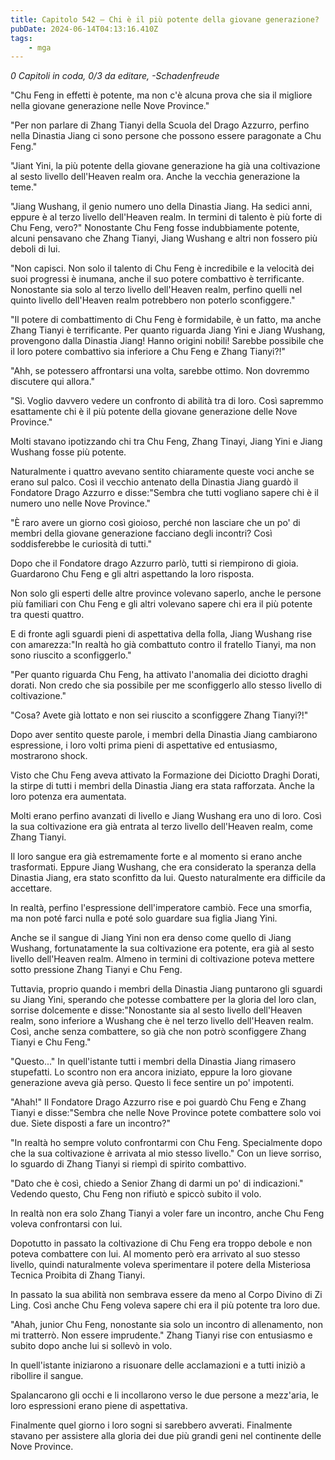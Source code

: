 ```yaml
---
title: Capitolo 542 – Chi è il più potente della giovane generazione?
pubDate: 2024-06-14T04:13:16.410Z
tags:
    - mga
---
```



<em>0 Capitoli in coda, 0/3
da editare,
-Schadenfreude</em>


"Chu Feng in effetti è potente, ma non c'è alcuna prova che sia il migliore nella giovane generazione nelle Nove Province."


"Per non parlare di Zhang Tianyi della Scuola del Drago Azzurro, perfino nella Dinastia Jiang ci sono persone che possono essere paragonate a Chu Feng."


"Jiant Yini, la più potente della giovane generazione ha già una coltivazione al sesto livello dell'Heaven realm ora. Anche la vecchia generazione la teme."


"Jiang Wushang, il genio numero uno della Dinastia Jiang. Ha sedici anni, eppure è al terzo livello dell'Heaven realm. In termini di talento è più forte di Chu Feng, vero?" Nonostante Chu Feng fosse indubbiamente potente, alcuni pensavano che Zhang Tianyi, Jiang Wushang e altri non fossero più deboli di lui.


"Non capisci. Non solo il talento di Chu Feng è incredibile e la velocità dei suoi progressi è inumana, anche il suo potere combattivo è terrificante. Nonostante sia solo al terzo livello dell'Heaven realm, perfino quelli nel quinto livello dell'Heaven realm potrebbero non poterlo sconfiggere."


"Il potere di combattimento di Chu Feng è formidabile, è un fatto, ma anche Zhang Tianyi è terrificante. Per quanto riguarda Jiang Yini e Jiang Wushang, provengono dalla Dinastia Jiang! Hanno origini nobili! Sarebbe possibile che il loro potere combattivo sia inferiore a Chu Feng e Zhang Tianyi?!"


"Ahh, se potessero affrontarsi una volta, sarebbe ottimo. Non dovremmo discutere qui allora."


"Sì. Voglio davvero vedere un confronto di abilità tra di loro. Così sapremmo esattamente chi è il più potente della giovane generazione delle Nove Province."


Molti stavano ipotizzando chi tra Chu Feng, Zhang Tinayi, Jiang Yini e Jiang Wushang fosse più potente.


Naturalmente i quattro avevano sentito chiaramente queste voci anche se erano sul palco. Così il vecchio antenato della Dinastia Jiang guardò il Fondatore Drago Azzurro e disse:"Sembra che tutti vogliano sapere chi è il numero uno nelle Nove Province."


"È raro avere un giorno così gioioso, perché non lasciare che un po' di membri della giovane generazione facciano degli incontri? Così soddisferebbe le curiosità di tutti."


Dopo che il Fondatore drago Azzurro parlò, tutti si riempirono di gioia. Guardarono Chu Feng e gli altri aspettando la loro risposta.


Non solo gli esperti delle altre province volevano saperlo, anche le persone più familiari con Chu Feng e gli altri volevano sapere chi era il più potente tra questi quattro.


E di fronte agli sguardi pieni di aspettativa della folla, Jiang Wushang rise con amarezza:"In realtà ho già combattuto contro il fratello Tianyi, ma non sono riuscito a sconfiggerlo."


"Per quanto riguarda Chu Feng, ha attivato l'anomalia dei diciotto draghi dorati. Non credo che sia possibile per me sconfiggerlo allo stesso livello di coltivazione."


"Cosa? Avete già lottato e non sei riuscito a sconfiggere Zhang Tianyi?!"


Dopo aver sentito queste parole, i membri della Dinastia Jiang cambiarono espressione, i loro volti prima pieni di aspettative ed entusiasmo, mostrarono shock.


Visto che Chu Feng aveva attivato la Formazione dei Diciotto Draghi Dorati, la stirpe di tutti i membri della Dinastia Jiang era stata rafforzata. Anche la loro potenza era aumentata.


Molti erano perfino avanzati di livello e Jiang Wushang era uno di loro. Così la sua coltivazione era già entrata al terzo livello dell'Heaven realm, come Zhang Tianyi.


Il loro sangue era già estremamente forte e al momento si erano anche trasformati. Eppure Jiang Wushang, che era considerato la speranza della Dinastia Jiang, era stato sconfitto da lui. Questo naturalmente era difficile da accettare.


In realtà, perfino l'espressione dell'imperatore cambiò. Fece una smorfia, ma non poté farci nulla e poté solo guardare sua figlia Jiang Yini.


Anche se il sangue di Jiang Yini non era denso come quello di Jiang Wushang, fortunatamente la sua coltivazione era potente, era già al sesto livello dell'Heaven realm. Almeno in termini di coltivazione poteva mettere sotto pressione Zhang Tianyi e Chu Feng.


Tuttavia, proprio quando i membri della Dinastia Jiang puntarono gli sguardi su Jiang Yini, sperando che potesse combattere per la gloria del loro clan, sorrise dolcemente e disse:"Nonostante sia al sesto livello dell'Heaven realm, sono inferiore a Wushang che è nel terzo livello dell'Heaven realm. Così, anche senza combattere, so già che non potrò sconfiggere Zhang Tianyi e Chu Feng."


"Questo..." In quell'istante tutti i membri della Dinastia Jiang rimasero stupefatti. Lo scontro non era ancora iniziato, eppure la loro giovane generazione aveva già perso. Questo li fece sentire un po' impotenti.


"Ahah!" Il Fondatore Drago Azzurro rise e poi guardò Chu Feng e Zhang Tianyi e disse:"Sembra che nelle Nove Province potete combattere solo voi due. Siete disposti a fare un incontro?"


"In realtà ho sempre voluto confrontarmi con Chu Feng. Specialmente dopo che la sua coltivazione è arrivata al mio stesso livello." Con un lieve sorriso, lo sguardo di Zhang Tianyi si riempì di spirito combattivo.


"Dato che è così, chiedo a Senior Zhang di darmi un po' di indicazioni." Vedendo questo, Chu Feng non rifiutò e spiccò subito il volo.


In realtà non era solo Zhang Tianyi a voler fare un incontro, anche Chu Feng voleva confrontarsi con lui.


Dopotutto in passato la coltivazione di Chu Feng era troppo debole e non poteva combattere con lui. Al momento però era arrivato al suo stesso livello, quindi naturalmente voleva sperimentare il potere della Misteriosa Tecnica Proibita di Zhang Tianyi.


In passato la sua abilità non sembrava essere da meno al Corpo Divino di Zi Ling. Così anche Chu Feng voleva sapere chi era il più potente tra loro due.


"Ahah, junior Chu Feng, nonostante sia solo un incontro di allenamento, non mi tratterrò. Non essere imprudente." Zhang Tianyi rise con entusiasmo e subito dopo anche lui si sollevò in volo.


In quell'istante iniziarono a risuonare delle acclamazioni e a tutti iniziò a ribollire il sangue.


Spalancarono gli occhi e li incollarono verso le due persone a mezz'aria, le loro espressioni erano piene di aspettativa.


Finalmente quel giorno i loro sogni si sarebbero avverati. Finalmente stavano per assistere alla gloria dei due più grandi geni nel continente delle Nove Province.
                                


                                



